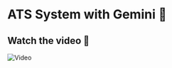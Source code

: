 # ATS System with Gemini 🚀

## Watch the video 🎥

![Video](https://www.linkedin.com/posts/abdullah-khaled-0608a9236_%D8%A7%D9%84%D8%B3%D9%84%D8%A7%D9%85-%D8%B9%D9%84%D9%8A%D9%83%D9%85-video-no-3-ats-system-with-activity-7155658583467057152-yWYq)
